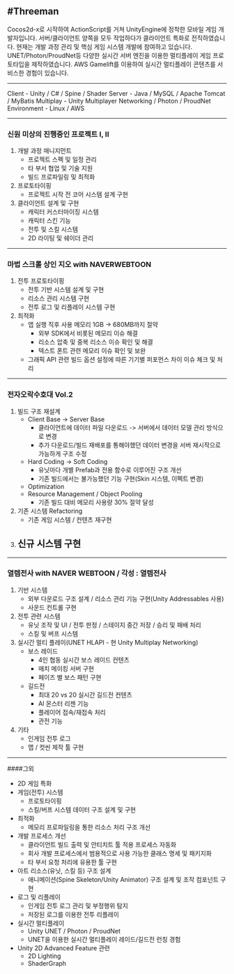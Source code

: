 #Threeman
---
Cocos2d-x로 시작하여 ActionScript를 거쳐 UnityEngine에 정착한 모바일 게임 개발자입니다.
서버/클라이언트 양쪽을 모두 작업하다가 클라이언트 특화로 전직하였습니다.
현재는 개발 과정 관리 및 핵심 게임 시스템 개발에 참여하고 있습니다.
UNET/Photon/ProudNet등 다양한 실시간 서버 엔진을 이용한 멀티플레이 게임 프로토타입을 제작하였습니다.
AWS Gamelift를 이용하여 실시간 멀티플레이 콘텐츠를 서비스한 경험이 있습니다.

---

Client - Unity / C# / Spine / Shader
Server - Java / MySQL / Apache Tomcat / MyBatis
Multiplay - Unity Multiplayer Networking / Photon / ProudNet
Environment - Linux / AWS

---
### 신원 미상의 진행중인 프로젝트 I, II
1. 개발 과정 매니지먼트
	- 프로젝트 스펙 및 일정 관리
	- 타 부서 협업 및 기술 지원
	- 빌드 프로파일링 및 최적화
2. 프로토타이핑
	- 프로젝트 시작 전 코어 시스템 설계 구현
3. 클라이언트 설계 및 구현
	- 캐릭터 커스터마이징 시스템
	- 캐릭터 스킨 기능
	- 전투 및 스킬 시스템
	- 2D 라이팅 및 쉐이더 관리
	
---
### 마법 스크롤 상인 지오 with NAVERWEBTOON
1. 전투 프로토타이핑
	- 전투 기반 시스템 설계 및 구현
	- 리소스 관리 시스템 구현
	- 전투 로그 및 리플레이 시스템 구현
2. 최적화
	- 앱 실행 직후 사용 메모리 1GB -> 680MB까지 절약
		- 외부 SDK에서 비롯된 메모리 이슈 해결 
		- 리소스 압축 및 중복 리소스 이슈 확인 및 해결
		- 텍스트 폰트 관련 메모리 이슈 확인 및 보완
	- 그래픽 API 관련 빌드 옵션 설정에 따른 기기별 퍼포먼스 차이 이슈 체크 및 처리

---

### 전자오락수호대 Vol.2
1. 빌드 구조 재설계
	- Client Base -> Server Base
		- 클라이언트에 데이터 파일 다운로드 -> 서버에서 데이터 모델 관리 방식으로 변경
		- 추가 다운로드/빌드 재배포를 통해야했던 데이터 변경을 서버 재시작으로 가능하게 구조 수정
	- Hard Coding -> Soft Coding
		- 유닛마다 개별 Prefab과 전용 함수로 이루어진 구조 개선
		- 기존 빌드에서는 불가능했던 기능 구현(Skin 시스템, 이펙트 변경)
	- Optimization
    - Resource Management / Object Pooling
		- 기존 빌드 대비 메모리 사용량 30% 절약 달성
2. 기존 시스템 Refactoring
	- 기존 게임 시스템 / 컨텐츠 재구현
3. 신규 시스템 구현
	- 
---

### 열렙전사 with NAVER WEBTOON / 각성 : 열렙전사

1. 기반 시스템
	- 외부 다운로드 구조 설계 / 리소스 관리 기능 구현(Unity Addressables 사용)
	- 사운드 컨트롤 구현
2. 전투 관련 시스템
	- 유닛 조작 및 UI / 전투 판정 / 스테이지 중간 저장 / 승리 및 패배 처리
	- 스킬 및 버프 시스템
3. 실시간 멀티 플레이(UNET HLAPI - 현 Unity Multiplay Networking)
	- 보스 레이드
		- 4인 협동 실시간 보스 레이드 컨텐츠
		- 매치 메이킹 서버 구현
		- 페이즈 별 보스 패턴 구현
	- 길드전
		- 최대 20 vs 20 실시간 길드전 컨텐츠
		- AI 몬스터 리젠 기능
		- 플레이어 접속/재접속 처리
		- 관전 기능
4. 기타
	- 인게임 전투 로그
	- 맵 / 컷씬 제작 툴 구현

---
####그외

- 2D 게임 특화
- 게임(전투) 시스템
  - 프로토타이핑
  - 스킬/버프 시스템 데이터 구조 설계 및 구현
- 최적화
  - 메모리 프로파일링을 통한 리소스 처리 구조 개선
- 개발 프로세스 개선
  - 클라이언트 빌드 출력 및 안티치트 툴 적용 프로세스 자동화
  - 회사 개발 프로세스에서 범용적으로 사용 가능한 클래스 명세 및 패키지화
  - 타 부서 요청 처리에 유용한 툴 구현
- 아트 리소스(유닛, 스킬 등) 구조 설계
  - 애니메이션(Spine Skeleton/Unity Animator) 구조 설계 및 조작 컴포넌트 구현
- 로그 및 리플레이
  - 인게임 전투 로그 관리 및 부정행위 탐지
  - 저장된 로그를 이용한 전투 리플레이
- 실시간 멀티플레이
  - Unity UNET / Photon / ProudNet
  - UNET을 이용한 실시간 멀티플레이 레이드/길드전 런칭 경험
- Unity 2D Advanced Feature 관련
  - 2D Lighting
  - ShaderGraph